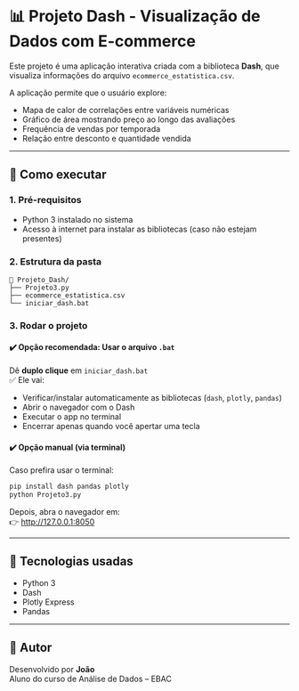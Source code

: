 
# 📊 Projeto Dash - Visualização de Dados com E-commerce

Este projeto é uma aplicação interativa criada com a biblioteca **Dash**, que visualiza informações do arquivo `ecommerce_estatistica.csv`.

A aplicação permite que o usuário explore:
- Mapa de calor de correlações entre variáveis numéricas
- Gráfico de área mostrando preço ao longo das avaliações
- Frequência de vendas por temporada
- Relação entre desconto e quantidade vendida

---

## 🚀 Como executar

### 1. Pré-requisitos
- Python 3 instalado no sistema
- Acesso à internet para instalar as bibliotecas (caso não estejam presentes)

### 2. Estrutura da pasta
```
📁 Projeto_Dash/
├── Projeto3.py
├── ecommerce_estatistica.csv
└── iniciar_dash.bat
```

### 3. Rodar o projeto

#### ✔️ Opção recomendada: Usar o arquivo `.bat`

Dê **duplo clique** em `iniciar_dash.bat`  
✅ Ele vai:
- Verificar/instalar automaticamente as bibliotecas (`dash`, `plotly`, `pandas`)
- Abrir o navegador com o Dash
- Executar o app no terminal
- Encerrar apenas quando você apertar uma tecla

#### ✔️ Opção manual (via terminal)

Caso prefira usar o terminal:

```bash
pip install dash pandas plotly
python Projeto3.py
```

Depois, abra o navegador em:  
👉 http://127.0.0.1:8050

---

## 📝 Tecnologias usadas

- Python 3
- Dash
- Plotly Express
- Pandas

---

## 📂 Autor

Desenvolvido por **João**  
Aluno do curso de Análise de Dados – EBAC
